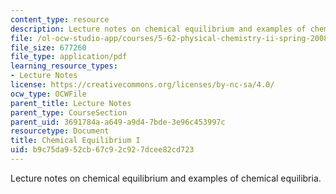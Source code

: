 ```yaml
---
content_type: resource
description: Lecture notes on chemical equilibrium and examples of chemical equilibria.
file: /ol-ocw-studio-app/courses/5-62-physical-chemistry-ii-spring-2008/b9c75da952cb67c92c927dcee82cd723_16_562ln08.pdf
file_size: 677260
file_type: application/pdf
learning_resource_types:
- Lecture Notes
license: https://creativecommons.org/licenses/by-nc-sa/4.0/
ocw_type: OCWFile
parent_title: Lecture Notes
parent_type: CourseSection
parent_uid: 3691784a-a649-a9d4-7bde-3e96c453997c
resourcetype: Document
title: Chemical Equilibrium I
uid: b9c75da9-52cb-67c9-2c92-7dcee82cd723
---
```

Lecture notes on chemical equilibrium and examples of chemical equilibria.